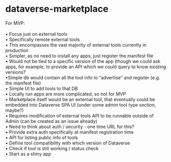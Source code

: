 # dataverse-marketplace

For MVP:<br/><br/>
• Focus just on external tools<br/>
• Specifically remote external tools<br/>
• This encompasses the vast majority of external tools currently in production<br/>
• Simpler, as no need to install any apps, just register the manifest file<br/>
• Would not be tied to a specific version of the app (though we could ask apps, for example, to provide an API which we could query to know existing versions?<br/>
•Simple db would contain all the tool info to “advertise” and register (e.g. the manifest file)<br/>
• Simple UI to add tools to that DB<br/>
• Locally run apps are more complicated, so not for MVP<br/>
• Marketplace itself would be an external tool, that eventually could be embedded into Dataverse SPA UI (under some admin tool type section, maybe?)<br/>
• Requires modification of external tools API to be runnable outside of Admin (can be created as an issue already)<br/>
• Need to think about auth / security - one time URL for this?<br/>
• Provide extra auth specifically at manifest registration time<br/>
• API for listing public info of tools<br/>
• Define tool compatibility with which version of Dataverse<br/>
• Check if tool is still working / status check<br/>
• Start as a shiny app<br/>
